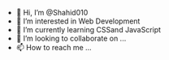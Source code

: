 - 👋 Hi, I’m @Shahid010
- 👀 I’m interested in Web Development
- 🌱 I’m currently learning CSSand JavaScript
- 💞️ I’m looking to collaborate on ...
- 📫 How to reach me ...

<!---
Shahid010/Shahid010 is a ✨ special ✨ repository because its `README.md` (this file) appears on your GitHub profile.
You can click the Preview link to take a look at your changes.
--->
